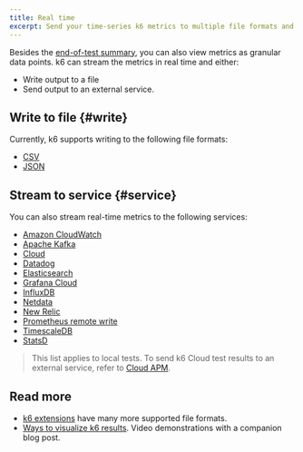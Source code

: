 ```yaml
---
title: Real time
excerpt: Send your time-series k6 metrics to multiple file formats and services
---
```


Besides the [end-of-test summary](/results-output/end-of-test), you can also view metrics as granular data points.
k6 can stream the metrics in real time and either:
- Write output to a file
- Send output to an external service.


## Write to file {#write}

Currently, k6 supports writing to the following file formats:

<Glossary>

- [CSV](/results-output/real-time/csv)
- [JSON](/results-output/real-time/json)

</Glossary>


## Stream to service {#service}

You can also stream real-time metrics to the following services:

<Glossary>

- [Amazon CloudWatch](/results-output/real-time/amazon-cloudwatch)
- [Apache Kafka](/results-output/real-time/apache-kafka)
- [Cloud](/results-output/real-time/cloud)
- [Datadog](/results-output/real-time/datadog)
- [Elasticsearch](/results-output/real-time/elasticsearch)
- [Grafana Cloud](/results-output/real-time/grafana-cloud)
- [InfluxDB](/results-output/real-time/influxdb-grafana)
- [Netdata](/results-output/real-time/netdata)
- [New Relic](/results-output/real-time/new-relic)
- [Prometheus remote write](/results-output/real-time/prometheus-remote-write)
- [TimescaleDB](/results-output/real-time/timescaledb)
- [StatsD](/results-output/real-time/statsd)

</Glossary>

> This list applies to local tests. To send k6 Cloud test results to an external service, refer to
[Cloud APM](/cloud/integrations/cloud-apm/).


## Read more

- [k6 extensions](/extensions/get-started/explore) have many more supported file formats.
- [Ways to visualize k6 results](https://k6.io/blog/ways-to-visualize-k6-results/). Video demonstrations with a companion blog post.


